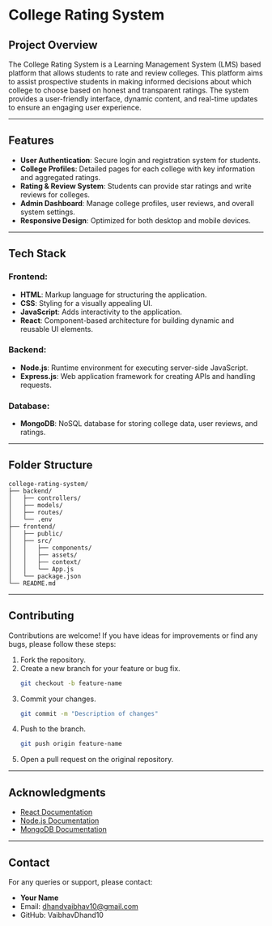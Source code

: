 # College Rating System

## Project Overview
The College Rating System is a Learning Management System (LMS) based platform that allows students to rate and review colleges. This platform aims to assist prospective students in making informed decisions about which college to choose based on honest and transparent ratings. The system provides a user-friendly interface, dynamic content, and real-time updates to ensure an engaging user experience.

---

## Features
- **User Authentication**: Secure login and registration system for students.
- **College Profiles**: Detailed pages for each college with key information and aggregated ratings.
- **Rating & Review System**: Students can provide star ratings and write reviews for colleges.
- **Admin Dashboard**: Manage college profiles, user reviews, and overall system settings.
- **Responsive Design**: Optimized for both desktop and mobile devices.

---

## Tech Stack
### Frontend:
- **HTML**: Markup language for structuring the application.
- **CSS**: Styling for a visually appealing UI.
- **JavaScript**: Adds interactivity to the application.
- **React**: Component-based architecture for building dynamic and reusable UI elements.

### Backend:
- **Node.js**: Runtime environment for executing server-side JavaScript.
- **Express.js**: Web application framework for creating APIs and handling requests.

### Database:
- **MongoDB**: NoSQL database for storing college data, user reviews, and ratings.

---

## Folder Structure
```
college-rating-system/
├── backend/
│   ├── controllers/
│   ├── models/
│   ├── routes/
│   └── .env
├── frontend/
│   ├── public/
│   ├── src/
│   │   ├── components/
│   │   ├── assets/
│   │   ├── context/
│   │   └── App.js
│   └── package.json
└── README.md
```

---

## Contributing
Contributions are welcome! If you have ideas for improvements or find any bugs, please follow these steps:

1. Fork the repository.
2. Create a new branch for your feature or bug fix.
   ```bash
   git checkout -b feature-name
   ```
3. Commit your changes.
   ```bash
   git commit -m "Description of changes"
   ```
4. Push to the branch.
   ```bash
   git push origin feature-name
   ```
5. Open a pull request on the original repository.

---

## Acknowledgments
- [React Documentation](https://reactjs.org/docs/getting-started.html)
- [Node.js Documentation](https://nodejs.org/en/docs/)
- [MongoDB Documentation](https://www.mongodb.com/docs/)

---

## Contact
For any queries or support, please contact:
- **Your Name**
- Email: dhandvaibhav10@gmail.com
- GitHub: VaibhavDhand10
